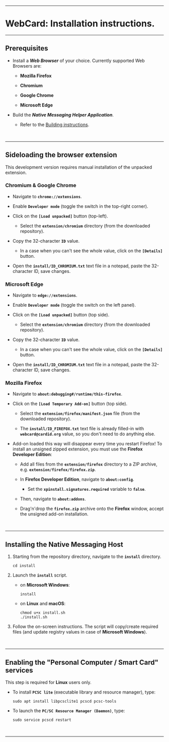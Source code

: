 
---

# **WebCard: Installation instructions.**

---

## **Prerequisites**

* Install a ***Web Browser*** of your choice. Currently supported Web Browsers are:

    * **Mozilla Firefox**

    * **Chromium**

    * **Google Chrome**

    * **Microsoft Edge**

* Build the ***Native Messaging Helper Application***.

    * Refer to the [Building instructions](01_WebCard_building.md).

&nbsp;

---

## **Sideloading the browser extension**

This development version requires manual installation of the unpacked extension.

### **Chromium** & **Google Chrome**

* Navigate to **`chrome://extensions`**.

* Enable **`Developer mode`** (toggle the switch in the top-right corner).

* Click on the **`[Load unpacked]`** button (top-left).

    * Select the **`extension/chromium`** directory (from the downloaded repository).

* Copy the 32-character **`ID`** value.

    * In a case when you can't see the whole value, click on the **`[Details]`** button.

* Open the **`install/ID_CHROMIUM.txt`** text file in a notepad, paste the 32-character ID, save changes.

### **Microsoft Edge**

* Navigate to **`edge://extensions`**.

* Enable **`Developer mode`** (toggle the switch on the left panel).

* Click on the **`[Load unpacked]`** button (top side).

    * Select the **`extension/chromium`** directory (from the downloaded repository).

* Copy the 32-character **`ID`** value.

    * In a case when you can't see the whole value, click on the **`[Details]`** button.

* Open the **`install/ID_CHROMIUM.txt`** text file in a notepad, paste the 32-character ID, save changes.

### **Mozilla Firefox**

* Navigate to **`about:debugging#/runtime/this-firefox`**.

* Click on the **`[Load Temporary Add-on]`** button (top side).

    * Select the **`extension/firefox/manifest.json`** file (from the downloaded repository).

    * The **`install/ID_FIREFOX.txt`** text file is already filled-in with **`webcard@cardid.org`** value, so you don't need to do anything else.

* Add-on loaded this way will disappear every time you restart Firefox! To install an unsigned zipped extension, you must use the **Firefox Developer Edition**:

    * Add all files from the **`extension/firefox`** directory to a ZIP archive, e.g. **`extension/firefox/firefox.zip`**.

    * In **Firefox Developer Edition**, navigate to **`about:config`**.

        * Set the **`xpinstall.signatures.required`** variable to **`false`**.

    * Then, navigate to **`about:addons`**.

    * Drag'n'drop the **`firefox.zip`** archive onto the **Firefox** window, accept the unsigned add-on installation.

&nbsp;

---

## **Installing the Native Messaging Host**

1. Starting from the repository directory, navigate to the **`install`** directory.

    ```
    cd install
    ```

2. Launch the **`install`** script.

    * on **Microsoft Windows**:

        ```
        install
        ```

    * on **Linux** and **macOS**:

        ```
        chmod u+x install.sh
        ./install.sh
        ```

3. Follow the on-screen instructions. The script will copy/create required files (and update registry values in case of **Microsoft Windows**).

&nbsp;

---

## **Enabling the "Personal Computer / Smart Card" services**

This step is required for **Linux** users only.

* To install **`PCSC lite`** (executable library and resource manager), type:

    ```
    sudo apt install libpcsclite1 pcscd pcsc-tools
    ```

* To launch the **`PC/SC Resource Manager (Daemon)`**, type:

    ```
    sudo service pcscd restart
    ```

&nbsp;

----
